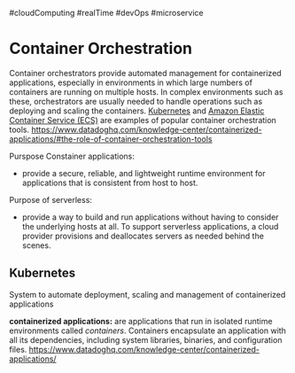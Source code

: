 #cloudComputing #realTime #devOps #microservice 

# Container Orchestration
Container orchestrators provide automated management for containerized applications, especially in environments in which large numbers of containers are running on multiple hosts. In complex environments such as these, orchestrators are usually needed to handle operations such as deploying and scaling the containers. [Kubernetes](https://kubernetes.io/) and [Amazon Elastic Container Service (ECS)](https://aws.amazon.com/ecs/) are examples of popular container orchestration tools.
https://www.datadoghq.com/knowledge-center/containerized-applications/#the-role-of-container-orchestration-tools

Purspose Constainer applications:
- provide a secure, reliable, and lightweight runtime environment for applications that is consistent from host to host.

Purpose of serverless:
* provide a way to build and run applications without having to consider the underlying hosts at all. To support serverless applications, a cloud provider provisions and deallocates servers as needed behind the scenes.

## Kubernetes
System to automate deployment, scaling and management of containerized applications

**containerized applications:** are applications that run in isolated runtime environments called _containers_. Containers encapsulate an application with all its dependencies, including system libraries, binaries, and configuration files. https://www.datadoghq.com/knowledge-center/containerized-applications/